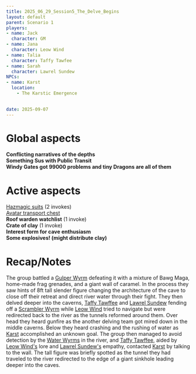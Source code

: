```yaml
---
title: 2025_06_29_Session5_The_Delve_Begins
layout: default
parent: Scenario 1
players:
- name: Jack
  character: GM
- name: Jana
  character: Leow Wind
- name: Talia
  character: Taffy Tawfee
- name: Sarah
  character: Lawrel Sundew
NPCs:
- name: Karst
  location:
    - The Karstic Emergence

    
date: 2025-09-07
---
```

# Global aspects
**Conflicting narratives of the depths** \
**Something Sus with Public Transit** \
**Windy Gates got 99000 problems and tiny Dragons are all of them** 

# Active aspects
[Hazmagic suits](/FATE_in_the_BAWG/items/Hazmagic_suits.html) (2 invokes) \
[Avatar transport chest](/FATE_in_the_BAWG/items/Avatar_transport_chest.html) \
**Roof warden watchlist** (1 invoke) \
**Crate of clay** (1 invoke) \
**Interest form for cave enthusiasm** \
**Some explosives! (might distribute clay)** 

# Recap/Notes
The group battled a [Gulper Wyrm](/FATE_in_the_BAWG/creatures/Wyrm_gulper.html) defeating it with a mixture of Bawg Maga, home-made frag grenades, and a giant wall of caramel. In the process they saw hints of 8ft tall slender figure changing the architecture of the cave to close off their retreat and direct river water through their fight. They then delved deeper into the caverns, [Taffy Tawffee](/FATE_in_the_BAWG/PCs/taffy_tawfee.html) and [Lawrel Sundew](/FATE_in_the_BAWG/PCs/lawrel_sundew.html) fending off a [Scrambler Wyrm](/FATE_in_the_BAWG/creatures/Wyrm_gulper.html) while [Leow Wind](/FATE_in_the_BAWG/PCs/leow_wind.html) tried to navigate but were redirected back to the river as the tunnels reformed around them. Over head they heard gunfire as the another delving team got mired down in the middle caverns. Below they heard crashing and the rushing of water as [Karst](/FATE_in_the_BAWG/NPCs/Karst.html) accomplished an unknown goal. The group then managed to avoid detection by the [Water Wyrms](/FATE_in_the_BAWG/creatures/Wyrm_water.html) in the river, and [Taffy Tawffee](/FATE_in_the_BAWG/PCs/taffy_tawfee.html), aided by [Leow Wind's](/FATE_in_the_BAWG/PCs/leow_wind.html) lore and [Lawrel Sundew's](/FATE_in_the_BAWG/PCs/lawrel_sundew.html) empathy, contacted [Karst](/FATE_in_the_BAWG/NPCs/Karst.html) by talking to the wall. The tall figure was briefly spotted as the tunnel they had traveled to the river redirected to the edge of a giant sinkhole leading deeper into the caves.  